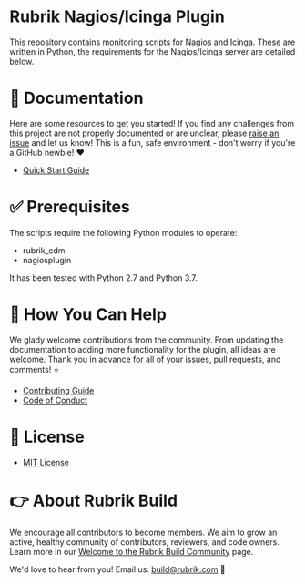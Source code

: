 # Rubrik Nagios/Icinga Plugin

This repository contains monitoring scripts for Nagios and Icinga. These are written in Python, the requirements for the Nagios/Icinga server are detailed below.

# :blue_book: Documentation 

Here are some resources to get you started! If you find any challenges from this project are not properly documented or are unclear, please [raise an issue](https://github.com/rubrikinc/rubrik-plugin-for-nagios/issues/new/choose) and let us know! This is a fun, safe environment - don't worry if you're a GitHub newbie! :heart:

* [Quick Start Guide](/docs/QUICKSTART.md)

# :white_check_mark: Prerequisites

The scripts require the following Python modules to operate:

* rubrik_cdm
* nagiosplugin

It has been tested with Python 2.7 and Python 3.7.

# :muscle: How You Can Help

We glady welcome contributions from the community. From updating the documentation to adding more functionality for the plugin, all ideas are welcome. Thank you in advance for all of your issues, pull requests, and comments! :star:

* [Contributing Guide](CONTRIBUTING.md)
* [Code of Conduct](CODE_OF_CONDUCT.md)

# :pushpin: License

* [MIT License](LICENSE)

# :point_right: About Rubrik Build

We encourage all contributors to become members. We aim to grow an active, healthy community of contributors, reviewers, and code owners. Learn more in our [Welcome to the Rubrik Build Community](https://github.com/rubrikinc/welcome-to-rubrik-build) page.

We'd  love to hear from you! Email us: build@rubrik.com :love_letter:
